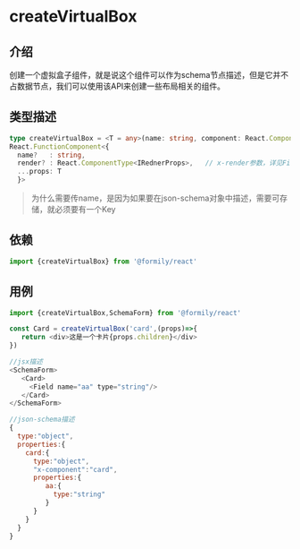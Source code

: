 # createVirtualBox

## 介绍

创建一个虚拟盒子组件，就是说这个组件可以作为schema节点描述，但是它并不占数据节点，我们可以使用该API来创建一些布局相关的组件。

## 类型描述

```typescript
type createVirtualBox = <T = any>(name: string, component: React.ComponentType<T>) => 
React.FunctionComponent<{
  name?   : string,
  render? : React.ComponentType<IRednerProps>,   // x-render参数，详见Field
  ...props: T
  }>
```

> 为什么需要传name，是因为如果要在json-schema对象中描述，需要可存储，就必须要有一个Key

## 依赖

```javascript
import {createVirtualBox} from '@formily/react'
```

## 用例

```javascript
import {createVirtualBox,SchemaForm} from '@formily/react'

const Card = createVirtualBox('card',(props)=>{
   return <div>这是一个卡片{props.children}</div>
})

//jsx描述
<SchemaForm>
   <Card>
     <Field name="aa" type="string"/>
   </Card>
</SchemaForm>

//json-schema描述
{
  type:"object",
  properties:{
    card:{
      type:"object",
      "x-component":"card",
      properties:{
         aa:{
           type:"string"
         }
      }
    }
  }
}
```
